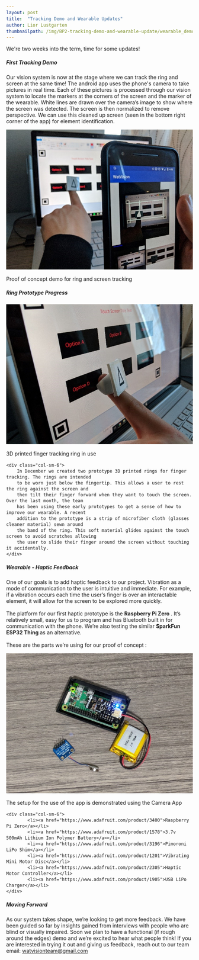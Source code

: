 ```yaml
---
layout: post
title:  "Tracking Demo and Wearable Updates"
author: Lior Lustgarten
thumbnailpath: /img/BP2-tracking-demo-and-wearable-update/wearable_demo_1.jpg
---
```


We're two weeks into the term, time for some updates!

##### First Tracking Demo

Our vision system is now at the stage where we can track the ring and screen at the same time!
 The android app uses the phone's camera to take pictures in real time. Each of these pictures
 is processed through our vision system to locate the markers at the corners of the screen and
 the marker of the wearable. White lines are drawn over the camera’s image to show where the 
 screen was detected. The screen is then normalized to remove perspective. We can use this cleaned
 up screen (seen in the bottom right corner of the app) for element identification.

<img src="/img/BP2-tracking-demo-and-wearable-update/wearable_demo_1.jpg" alt="User holding 
their phone in their right hand and using the Watvision wearable in their left hand to explore
 the screen" class="img-responsive" />
<p>Proof of concept demo for ring and screen tracking</p>

##### Ring Prototype Progress


<div class="row">
    <div class="col-sm-6">
        <img src="/img/BP2-tracking-demo-and-wearable-update/wearable_demo_2.jpg" alt="Closeup of the prototype ring showing where it sits on the finger" class="img-responsive" />
        <p>3D printed finger tracking ring in use</p>
    </div>

    <div class="col-sm-6">
        In December we created two prototype 3D printed rings for finger tracking. The rings are intended
        to be worn just below the fingertip. This allows a user to rest the ring against the screen and 
        then tilt their finger forward when they want to touch the screen. Over the last month, the team 
        has been using these early prototypes to get a sense of how to improve our wearable. A recent 
        addition to the prototype is a strip of microfiber cloth (glasses cleaner material) sewn around 
        the band of the ring. This soft material glides against the touch screen to avoid scratches allowing 
        the user to slide their finger around the screen without touching it accidentally.
    </div>
</div>


##### Wearable - Haptic Feedback

One of our goals is to add haptic feedback to our project. Vibration as a mode of communication 
to the user is intuitive and immediate. For example, if a vibration occurs each time the user’s 
finger is over an interactable element, it will allow for the screen to be explored more quickly.
<br/>
<br/>
The platform for our first haptic prototype is the <strong> Raspberry Pi Zero </strong>. It’s 
relatively small, easy for us to program and has Bluetooth built in for communication with the 
phone. We’re also testing the similar <strong>SparkFun ESP32 Thing </strong> as an alternative.
<br/>
<br/>
These are the parts we’re using for our proof of concept : 

<div class="row">
    <div class="col-sm-6">
        <img src="/img/BP2-tracking-demo-and-wearable-update/raspberry_pi_zero_battery_haptic_motor.jpg" alt="Raspberry Pi zero powered by small lipo and vibration motor with haptic driver." class="img-responsive" />
        <p>The setup for the use of the app is demonstrated using the Camera App</p>
    </div>

    <div class="col-sm-6">
            <li><a href="https://www.adafruit.com/product/3400">Raspberry Pi Zero</a></li>
            <li><a href="https://www.adafruit.com/product/1578">3.7v 500mAh Lithium Ion Polymer Battery</a></li>
            <li><a href="https://www.adafruit.com/product/3196">Pimoroni LiPo Shim</a></li>
            <li><a href="https://www.adafruit.com/product/1201">Vibrating Mini Motor Disc</a></li>
            <li><a href="https://www.adafruit.com/product/2305">Haptic Motor Controller</a></li>
            <li><a href="https://www.adafruit.com/product/1905">USB LiPo Charger</a></li>
    </div>
</div>

##### Moving Forward
As our system takes shape, we’re looking to get more feedback. We have been guided so far by insights
 gained from interviews with people who are blind or visually impaired. Soon we plan to have a functional
 (if rough around the edges) demo and we’re excited to hear what people think! If you are interested in
 trying it out and giving us feedback, reach out to our team email: <a href="mailto:watvisionteam@gmail.com">watvisionteam@gmail.com</a>